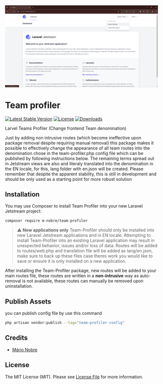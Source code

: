![Screenshot](https://raw.githubusercontent.com/m-nobre/team-profiler/master/art/screenshot.png)

# Team profiler

[![Latest Stable Version](https://poser.pugx.org/m-nobre/team-profiler/version.svg)](https://packagist.org/packages/m-nobre/team-profiler)
[![License](https://poser.pugx.org/m-nobre/team-profiler/license.svg)](https://packagist.org/packages/m-nobre/team-profiler)
[![Downloads](https://poser.pugx.org/m-nobre/team-profiler/d/total.svg)](https://packagist.org/packages/m-nobre/team-profiler)

Larvel Teams Profiler (Change frontend Team denomination)

Just by adding non intrusive routes (which become ineffective upon package removal despite requiring manual removal) this package makes it possible to effectively change the appearance of all team routes into the denomination chose in the team-profiler.php config file which can be published by following instructions below.
The remaining terms spread out in Jetstream views are also and literaly translated into the denomination in the EN locale, for this, lang folder with en.json will be created.
Please remember that despite the apparent stability, this is still in development and should be only used as a starting point for more robust solution
## Installation

You may use Composer to install Team Profiler into your new Laravel Jetstream project:

```bash
composer require m-nobre/team-profiler
```

>:warning: **New applications only** 
>Team-Profiler should only be installed into new Laravel Jetstream applications and in EN locale. 
>Attempting to install Team-Profiler into an existing Laravel application may result in unexpected behavior, issues and/or loss of data: Routes will be added to routes/web.php and translation file will be added as lang/en.json, make sure to back up these files case theres work you would like to save or ensure it is only installed on a new application.


After installing the Team-Profiler package, new routes will be added to your main routes file, these routes are written in a **non-intrusive** way as auto-removal is not available, these routes can manually be removed upon uninstallation.

## Publish Assets

you can publish config file by use this command

```bash
php artisan vendor:publish --tag="team-profiler-config"
```

## Credits

- [Mário Nobre](mailto:m.nobre@ymail.com)

## License

The MIT License (MIT). Please see [License File](LICENSE.md) for more information.

